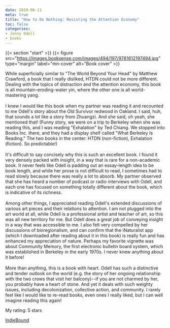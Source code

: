```yaml
---
date: 2019-06-11
meta: true
title: "How to Do Nothing: Resisting the Attention Economy"
toc: false
categories:
- Jenny Odell
- books
---
```


{{< section "start" >}}
{{< figure src="https://images.booksense.com/images/494/197/9781612197494.jpg" type="margin" label="mn-cover" alt="Book cover" >}}

While superficially similar to "The World Beyond Your Head" by Matthew Crawford, a book that I really disliked, HTDN could not be more different. Dealing with the topics of distraction and the attention economy, this book is all mountain-eroding-water yin, where the other one is all world-mastering yang.<br /><br />I knew I would like this book when my partner was reading it and recounted to me Odell's story about the Old Survivor redwood in Oakland. I said, huh, that sounds a lot like a story from Zhuangzi. And she said, oh yeah, she mentioned that! (Funny story, we were on a trip to Berkeley when she was reading this, and I was reading "Exhalation" by Ted Chiang. We stopped into Books Inc. there, and they had a display shelf called "What Berkeley Is Reading." The two books in the center: HTDN (non-fiction), Exhalation (fiction). So predictable!)<br /><br />It's difficult to say concisely why this is such an excellent book. I found it very densely packed with insight, in a way that is rare for a non-academic book. It never feels like Odell is padding out an essay-length idea to be book length, and while her prose is not difficult to read, I sometimes had to read slowly because there was really a lot to absorb. My partner observed that she has heard a number of podcast or radio interviews with Odell, and each one has focused on something totally different about the book, which is indicative of its richness.<br /><br />Among other things, I appreciated reading Odell's extended discussions of various art pieces and their relations to attention. I am not plugged into the art world at all, while Odell is a professional artist and teacher of art, so this was all new territory for me. But Odell does a great job of conveying insight in a way that was accessible to me. I also felt very compelled by her discussions of bioregionalism, and can confirm that the iNaturalist app (which I downloaded after reading about it in this book) is really fun and has enhanced my appreciation of nature. Perhaps my favorite vignette was about Community Memory, the first electronic bulletin board system, which was established in Berkeley in the early 1970s. I never knew anything about it before!<br /><br />More than anything, this is a book with heart. Odell has such a distinctive and tender outlook on the world (e.g. the story of her ongoing relationship with the two crows that visit her balcony)--if you are not charmed by her, you probably have a heart of stone. And yet it deals with such weighty issues, including decolonization, collective action, and community. I rarely feel like I would like to re-read books, even ones I really liked, but I can well imagine reading this again!

My rating: 5 stars  

[IndieBound](https://www.indiebound.org/book/9781612197494)
